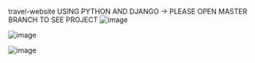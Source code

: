  travel-website USING PYTHON AND DJANGO
 -> PLEASE OPEN MASTER BRANCH TO SEE PROJECT
![image](https://user-images.githubusercontent.com/83899022/148935663-5482640e-6f01-459f-a10d-e04ab25c4800.png)

![image](https://user-images.githubusercontent.com/83899022/148935998-a4eb4c69-7a2e-4c5c-b982-98547be783fd.png)

![image](https://user-images.githubusercontent.com/83899022/148936219-c93dfef7-fc5d-48ed-b5e0-1a3d48aa5004.png)
